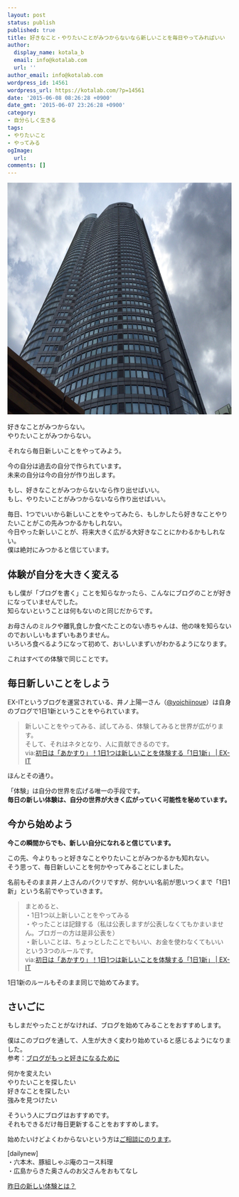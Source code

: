 ```yaml
---
layout: post
status: publish
published: true
title: 好きなこと・やりたいことがみつからないなら新しいことを毎日やってみればいい
author:
  display_name: kotala_b
  email: info@kotalab.com
  url: ''
author_email: info@kotalab.com
wordpress_id: 14561
wordpress_url: https://kotalab.com/?p=14561
date: '2015-06-08 08:26:28 +0900'
date_gmt: '2015-06-07 23:26:28 +0900'
category:
- 自分らしく生きる
tags:
- やりたいこと
- やってみる
ogImage:
  url:
comments: []
---
```

<p><img src="/wp-content/uploads/2015/06/lets-start-1day1new_20150608_01.jpg" alt="Lets start 1day1new 20150608 01" width="780" height ="520" class="aligncenter size-large" /></p>
<p>好きなことがみつからない。<br />
やりたいことがみつからない。</p>
<p>それなら毎日新しいことをやってみよう。</p>
<p>今の自分は過去の自分で作られています。<br />
未来の自分は今の自分が作り出します。</p>
<p>もし、好きなことがみつからないなら作り出せばいい。<br />
もし、やりたいことがみつからないなら作り出せばいい。</p>
<p>毎日、1つでいいから新しいことをやってみたら、もしかしたら好きなことやりたいことがこの先みつかるかもしれない。<br />
今日やった新しいことが、将来大きく広がる大好きなことにかわるかもしれない。<br />
僕は絶対にみつかると信じています。</p>
<!--more-->
<h2>体験が自分を大きく変える</h2>
<p>もし僕が「ブログを書く」ことを知らなかったら、こんなにブログのことが好きになっていませんでした。<br />
知らないということは何もないのと同じだからです。</p>
<p>お母さんのミルクや離乳食しか食べたことのない赤ちゃんは、他の味を知らないのでおいしいもまずいもありません。<br />
いろいろ食べるようになって初めて、おいしいまずいがわかるようになります。</p>
<p>これはすべての体験で同じことです。</p>
<h2>毎日新しいことをしよう</h2>
<p>EX-ITというブログを運営されている、井ノ上陽一さん（<a href="https://twitter.com/yoichiinoue" target="_blank">@yoichiinoue</a>）は自身のブログで1日1新ということをやられています。</p>
<blockquote><p>新しいことをやってみる、試してみる、体験してみると世界が広がります。<br />
そして、それはネタとなり、人に貢献できるのです。<br />
via:<a href="http://www.ex-it-blog.com/131219-1day1new" target="_blank">初日は「あかすり」！1日1つは新しいことを体験する「1日1新」 | EX-IT</a></p>
</blockquote>
<p>ほんとその通り。</p>
<p>「体験」は自分の世界を広げる唯一の手段です。<br />
<strong>毎日の新しい体験は、自分の世界が大きく広がっていく可能性を秘めています。</strong></p>
<h2>今から始めよう</h2>
<p><strong>今この瞬間からでも、新しい自分になれると信じています。</strong></p>
<p>この先、今よりもっと好きなことやりたいことがみつかるかも知れない。<br />
そう思って、毎日新しいことを何かやってみることにしました。</p>
<p>名前もそのまま井ノ上さんのパクリですが、何かいい名前が思いつくまで「1日1新」という名前でやっていきます。</p>
<blockquote><p>まとめると、<br />
・1日1つ以上新しいことをやってみる<br />
・やったことは記録する（私は公表しますが公表しなくてもかまいません。ブロガーの方は是非公表を）<br />
・新しいことは、ちょっとしたことでもいい、お金を使わなくてもいい<br />
という3つのルールです。<br />
via:<a href="http://www.ex-it-blog.com/131219-1day1new" target="_blank">初日は「あかすり」！1日1つは新しいことを体験する「1日1新」 | EX-IT</a></p>
</blockquote>
<p>1日1新のルールもそのまま同じで始めてみます。</p>
<h2>さいごに</h2>
<p>もしまだやったことがなければ、ブログを始めてみることをおすすめします。</p>
<p>僕はこのブログを通して、人生が大きく変わり始めていると感じるようになりました。<br />
参考：<a href="/blog-new-start">ブログがもっと好きになるために</a></p>
<p>何かを変えたい<br />
やりたいことを探したい<br />
好きなことを探したい<br />
強みを見つけたい</p>
<p>そういう人にブログはおすすめです。<br />
それもできるだけ毎日更新することをおすすめします。</p>
<p>始めたいけどよくわからないという方は<a href="/blog-consultation">ご相談にのります</a>。</p>
<p>[dailynew]<br />
・六本木、豚組しゃぶ庵のコース料理<br />
・広島からきた奥さんのお父さんをおもてなし</p>
<p><a href="/lets-start-1day1new" title="昨日の新しい体験とは？">昨日の新しい体験とは？</a></p>
<div class="clear"></div>
